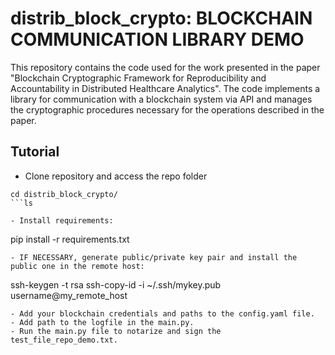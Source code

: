 # distrib_block_crypto: BLOCKCHAIN COMMUNICATION LIBRARY DEMO
This repository contains the code used for the work presented in the paper "Blockchain Cryptographic Framework for Reproducibility and Accountability in Distributed Healthcare Analytics". The code implements a library for communication with a blockchain system via API and manages the cryptographic procedures necessary for the operations described in the paper.
## Tutorial
- Clone repository and access the repo folder
```
cd distrib_block_crypto/
```ls

- Install requirements:
```
pip install -r requirements.txt
```
- IF NECESSARY, generate public/private key pair and install the public one in the remote host:
```
ssh-keygen -t rsa
ssh-copy-id -i ~/.ssh/mykey.pub username@my_remote_host
```
- Add your blockchain credentials and paths to the config.yaml file.
- Add path to the logfile in the main.py.
- Run the main.py file to notarize and sign the test_file_repo_demo.txt.